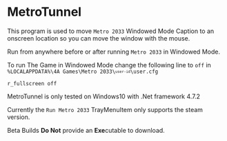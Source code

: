 # MetroTunnel
 
This program is used to move `Metro 2033` Windowed Mode Caption to an onscreen location so you can move the window with the mouse.

Run from anywhere before or after running `Metro 2033` in Windowed Mode.

To run The Game in Windowed Mode change the following line to `off` in `%LOCALAPPDATA%\4A Games\Metro 2033\`<sub><sup>`user-id`</sub></sup>`\user.cfg`

```
r_fullscreen off
```

MetroTunnel is only tested on Windows10 with .Net framework 4.7.2

Currently the `Run Metro 2033` TrayMenuItem only supports the steam version.

Beta Builds **Do Not** provide an **Exe**cutable to download.


